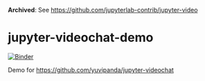**Archived**: See https://github.com/jupyterlab-contrib/jupyter-video

# jupyter-videochat-demo

[![Binder](https://mybinder.org/badge_logo.svg)](https://mybinder.org/v2/gh/yuvipanda/jupyter-videochat-demo/master?urlpath=lab)

Demo for https://github.com/yuvipanda/jupyter-videochat

